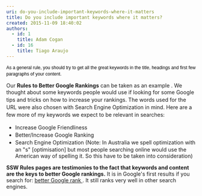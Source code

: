 ```yaml
---
uri: do-you-include-important-keywords-where-it-matters
title: Do you include important keywords where it matters?
created: 2015-11-09 18:40:02
authors:
  - id: 1
    title: Adam Cogan
  - id: 16
    title: Tiago Araujo
---
```





<span class='intro'> <p><span style="color&#58;#000000;font-family&#58;verdana, sans-serif;font-size&#58;12px;line-height&#58;16.8px;">As a general rule, you should try to get all the great keywords in the title, headings and first few paragraphs of your content.</span></p> </span>

<p>Our <b>Rules to Better Google Rankings</b>&#160;can be taken as an example . We thought <span style="line-height&#58;20px;">about some keywords people would use if looking for some Google tips and tricks on how to increase your rankings. The words used for the URL were also&#160;chosen with Search Engine Optimization in mind. Here are a few more of my keywords we expect to be relevant in searches&#58;</span><br></p><ul><li><span style="line-height&#58;20px;">Increase Google Friendliness</span><br></li><li><span style="line-height&#58;20px;">Better/Increase Google Ranking</span><br></li><li><span style="line-height&#58;20px;">Search Engine Optimization (Note&#58; In Australia we spell optimization with an &quot;s&quot; [optimisation] but most people searching online would use the American way of spelling it. So this have to be taken into consideration)</span><br></li></ul><div><b>SSW Rules pages are testimonies&#160;to the fact that keywords and content are the keys to better Google rankings.</b>&#160;It is in Google's first results if you search for&#58;&#160;<a href="https&#58;//www.google.com/search?hl=en&amp;lr=&amp;ie=UTF-8&amp;oe=UTF-8&amp;q=better+google+rank&amp;gws_rd=cr%2cssl&amp;ei=_aM7VqivN4GJwgSuk4vYBA">better Google rank </a>.&#160;It still ranks very well in other search engines. <br></div>


